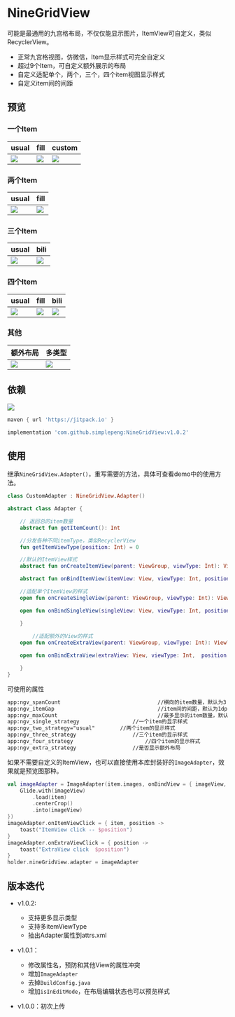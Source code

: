 # NineGridView

可能是最通用的九宫格布局，不仅仅能显示图片，ItemView可自定义，类似RecyclerView。

* 正常九宫格视图，仿微信，Item显示样式可完全自定义
* 超过9个Item，可自定义额外展示的布局
* 自定义适配单个，两个，三个，四个item视图显示样式
* 自定义item间的间距

## 预览

### 一个Item

| usual                           | fill                            | custom                          |
| ------------------------------- | ------------------------------- | ------------------------------- |
| ![](files/img_single_usual.png) | ![](files/img_single_fill.png) | ![](files/img_single_custom.png) |

### 两个Item

| usual                           | fill                            |
| ------------------------------- | ------------------------------- |
| ![](files/img_two_usual.png) | ![](files/img_two_fill.png) |

### 三个Item

| usual                        | bili                         |
| ---------------------------- | ---------------------------- |
| ![](files/img_three_usual.png) | ![](files/img_three_bili.png) |

### 四个Item

| usual                          | fill                           | bili                           |
| ------------------------------ | ------------------------------ | ------------------------------ |
| ![](files/img_four_usual.png) | ![](files/img_four_fill.png) | ![](files/img_four_bili.png) |

### 其他

| 额外布局                      | 多类型                            |
| ----------------------------- | --------------------------------- |
| ![](files/img_item_extra.png) | ![](files/img_item_view_type.png) |

## 依赖

[![](https://jitpack.io/v/simplepeng/NineGridView.svg)](https://jitpack.io/#simplepeng/NineGridView)

```groovy
maven { url 'https://jitpack.io' }
```

```groovy
implementation 'com.github.simplepeng:NineGridView:v1.0.2'
```

## 使用

继承`NineGridView.Adapter()`，重写需要的方法，具体可查看demo中的使用方法。

```kotlin
class CustomAdapter : NineGridView.Adapter()
```

```kotlin
abstract class Adapter {

    // 返回总的item数量
    abstract fun getItemCount(): Int

    //分发各种不同itemType，类似RecyclerView
    fun getItemViewType(position: Int) = 0

    //默认的ItemView样式
    abstract fun onCreateItemView(parent: ViewGroup, viewType: Int): View

    abstract fun onBindItemView(itemView: View, viewType: Int, position: Int)

    //适配单个ItemView的样式
    open fun onCreateSingleView(parent: ViewGroup, viewType: Int): View? = null

    open fun onBindSingleView(singleView: View, viewType: Int, position: Int) {

    }
		
		//适配额外的View的样式
    open fun onCreateExtraView(parent: ViewGroup, viewType: Int): View? = null

    open fun onBindExtraView(extraView: View, viewType: Int,  position: Int) {

    }
}
```

可使用的属性

```xml
app:ngv_spanCount								//横向的item数量，默认为3
app:ngv_itemGap									//item间的间距，默认为1dp
app:ngv_maxCount								//最多显示的item数量，默认为9
app:ngv_single_strategy					//一个item的显示样式
app:ngv_two_strategy="usual"		//两个item的显示样式
app:ngv_three_strategy					//三个item的显示样式
app:ngv_four_strategy						//四个item的显示样式
app:ngv_extra_strategy					//是否显示额外布局
```

如果不需要自定义的ItemView，也可以直接使用本库封装好的`ImageAdapter`，效果就是预览图那种。

```kotlin
val imageAdapter = ImageAdapter(item.images, onBindView = { imageView, item, position ->
    Glide.with(imageView)
        .load(item)
        .centerCrop()
        .into(imageView)
})
imageAdapter.onItemViewClick = { item, position ->
    toast("ItemView click -- $position")
}
imageAdapter.onExtraViewClick = { position ->
    toast("ExtraView click  $position")
}
holder.nineGridView.adapter = imageAdapter
```

## 版本迭代

* v1.0.2:
  * 支持更多显示类型
  * 支持多itemViewType
  * 抽出Adapter属性到attrs.xml
  
* v1.0.1：
  * 修改属性名，预防和其他View的属性冲突
  * 增加`ImageAdapter`
  * 去掉`BuildConfig.java`
  * 增加`isInEditMode`，在布局编辑状态也可以预览样式
* v1.0.0：初次上传

